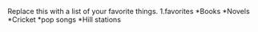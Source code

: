 Replace this with a list of your favorite things.
1.favorites
  *Books
  *Novels
  *Cricket
  *pop songs
  *Hill stations
